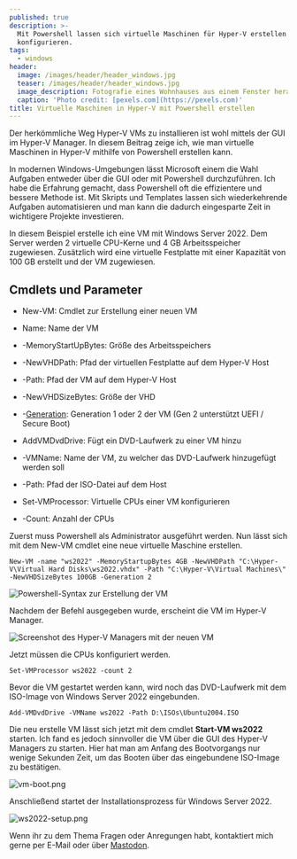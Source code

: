 ```yaml
---
published: true
description: >-
  Mit Powershell lassen sich virtuelle Maschinen für Hyper-V erstellen und
  konfigurieren.
tags:
  - windows
header:
  image: /images/header/header_windows.jpg
  teaser: /images/header/header_windows.jpg
  image_description: Fotografie eines Wohnhauses aus einem Fenster heraus.
  caption: 'Photo credit: [pexels.com](https://pexels.com)'
title: Virtuelle Maschinen in Hyper-V mit Powershell erstellen
---
```

Der herkömmliche Weg Hyper-V VMs zu installieren ist wohl mittels der GUI im Hyper-V Manager. In diesem Beitrag zeige ich, wie man virtuelle Maschinen in Hyper-V mithilfe von Powershell erstellen kann.

In modernen Windows-Umgebungen lässt Microsoft einem die Wahl Aufgaben entweder über die GUI oder mit Powershell durchzuführen. Ich habe die Erfahrung gemacht, dass Powershell oft die effizientere und bessere Methode ist. Mit Skripts und Templates lassen sich wiederkehrende Aufgaben automatisieren und man kann die dadurch eingesparte Zeit in wichtigere Projekte investieren.

In diesem Beispiel erstelle ich eine VM mit Windows Server 2022. Dem Server werden 2 virtuelle CPU-Kerne und 4 GB Arbeitsspeicher zugewiesen. Zusätzlich wird eine virtuelle Festplatte mit einer Kapazität von 100 GB erstellt und der VM zugewiesen.

## Cmdlets und Parameter

* New-VM: Cmdlet zur Erstellung einer neuen VM
* Name: Name der VM
* -MemoryStartUpBytes: Größe des Arbeitsspeichers
* -NewVHDPath: Pfad der virtuellen Festplatte auf dem Hyper-V Host
* -Path: Pfad der VM auf dem Hyper-V Host
* -NewVHDSizeBytes: Größe der VHD
* -[Generation](https://docs.microsoft.com/en-us/windows-server/virtualization/hyper-v/plan/should-i-create-a-generation-1-or-2-virtual-machine-in-hyper-v): Generation 1 oder 2 der VM (Gen 2 unterstützt UEFI / Secure Boot)

* AddVMDvdDrive: Fügt ein DVD-Laufwerk zu einer VM hinzu
* -VMName: Name der VM, zu welcher das DVD-Laufwerk hinzugefügt werden soll
* -Path: Pfad der ISO-Datei auf dem Host

* Set-VMProcessor: Virtuelle CPUs einer VM konfigurieren
* -Count: Anzahl der CPUs


Zuerst muss Powershell als Administrator ausgeführt werden. Nun lässt sich mit dem New-VM cmdlet eine neue virtuelle Maschine erstellen.
```
New-VM -name "ws2022" -MemoryStartupBytes 4GB -NewVHDPath "C:\Hyper-V\Virtual Hard Disks\ws2022.vhdx" -Path "C:\Hyper-V\Virtual Machines\" -NewVHDSizeBytes 100GB -Generation 2
```
![Powershell-Syntax zur Erstellung der VM]({{site.baseurl}}/images/new-vm.png)

Nachdem der Befehl ausgegeben wurde, erscheint die VM im Hyper-V Manager.

![Screenshot des Hyper-V Managers mit der neuen VM]({{site.baseurl}}/images/hyper-v-manager.png)

Jetzt müssen die CPUs konfiguriert werden.

```
Set-VMProcessor ws2022 -count 2
```

Bevor die VM gestartet werden kann, wird noch das DVD-Laufwerk mit dem ISO-Image von Windows Server 2022 eingebunden.

```
Add-VMDvdDrive -VMName ws2022 -Path D:\ISOs\Ubuntu2004.ISO
```

Die neu erstelle VM lässt sich jetzt mit dem cmdlet **Start-VM ws2022** starten.
Ich fand es jedoch sinnvoller die VM über die GUI des Hyper-V Managers zu starten. Hier hat man am Anfang des Bootvorgangs nur wenige Sekunden Zeit, um das Booten über das eingebundene ISO-Image zu bestätigen.

![vm-boot.png]({{site.baseurl}}/images/vm-boot.png)

Anschließend startet der Installationsprozess für Windows Server 2022.

![ws2022-setup.png]({{site.baseurl}}/images/ws2022-setup.png)

Wenn ihr zu dem Thema Fragen oder Anregungen habt, kontaktiert mich gerne per E-Mail oder über [Mastodon](https://social.tchncs.de/@mialikescoffee).
